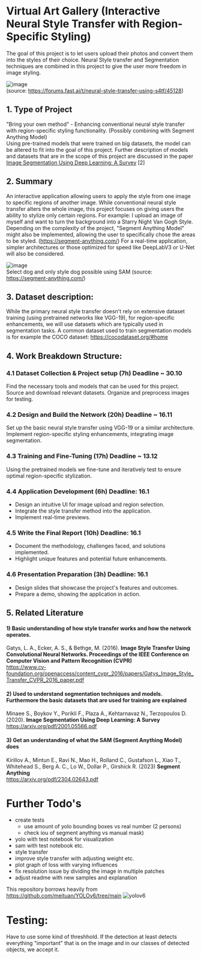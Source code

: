 # Virtual Art Gallery (Interactive Neural Style Transfer with Region-Specific Styling)
The goal of this project is to let users upload their photos and convert them into the styles of their choice. Neural Style transfer and Segmentation techniques are combined in this project to give the user more freedom in image styling.

![image](https://github.com/FlorianZogaj/Applied-Deep-Learning/assets/97000045/b9a953e1-3fd5-4082-b591-ae78811443f2)  
(source: https://forums.fast.ai/t/neural-style-transfer-using-s4tf/45128)


## 1. Type of Project
"Bring your own method" - Enhancing conventional neural style transfer with region-specific styling functionality. (Possibly combining with Segment Anything Model)  
Using pre-trained models that were trained on big datasets, the model can be altered to fit into the goal of this project. Further description of models and datasets that are in the scope of this project are discussed in the paper [Image Segmentation Using Deep Learning: A Survey](https://arxiv.org/pdf/2001.05566.pdf) [2]

## 2. Summary
An interactive application allowing users to apply the style from one image to specific regions of another image. While conventional neural style transfer alters the whole image, this project focuses on giving users the ability to stylize only certain regions. For example: I upload an image of myself and want to turn the background into a Starry Night Van Gogh Style. Depending on the complexity of the project, "Segment Anything Model" might also be implemented, allowing the user to specifically chose the areas to be styled. (https://segment-anything.com/)
For a real-time application, simpler architectures or those optimized for speed like DeepLabV3 or U-Net will also be considered.

![image](https://github.com/FlorianZogaj/Applied-Deep-Learning/assets/97000045/3bfa5015-1a76-4f71-b550-8e7955b6d629)  
Select dog and only style dog possible using SAM (source: https://segment-anything.com/)

## 3. Dataset description:
While the primary neural style transfer doesn't rely on extensive dataset training (using pretrained networks like VGG-19), for region-specific enhancements, we will use datasets which are typically used in segmentation tasks. A common dataset used to train segmentation models is for example the COCO dataset: https://cocodataset.org/#home

## 4. Work Breakdown Structure:
### 4.1 Dataset Collection & Project setup (7h) Deadline ~ 30.10
Find the necessary tools and models that can be used for this project.
Source and download relevant datasets.
Organize and preprocess images for testing.

### 4.2 Design and Build the Network (20h) Deadline ~ 16.11
Set up the basic neural style transfer using VGG-19 or a similar architecture.
Implement region-specific styling enhancements, integrating image segmentation.

### 4.3 Training and Fine-Tuning (17h) Deadline ~ 13.12
Using the pretrained models we fine-tune and iteratively test to ensure optimal region-specific stylization.

### 4.4 Application Development (6h) Deadline: 16.1
- Design an intuitive UI for image upload and region selection.
- Integrate the style transfer method into the application.
- Implement real-time previews.

### 4.5 Write the Final Report (10h) Deadline: 16.1
- Document the methodology, challenges faced, and solutions implemented.
- Highlight unique features and potential future enhancements.

### 4.6 Presentation Preparation (3h) Deadline: 16.1
- Design slides that showcase the project's features and outcomes.
- Prepare a demo, showing the application in action.

## 5. Related Literature
#### 1) Basic understanding of how style transfer works and how the network operates.
Gatys, L. A., Ecker, A. S., & Bethge, M. (2016). **Image Style Transfer Using Convolutional Neural Networks. Proceedings of the IEEE Conference on Computer Vision and Pattern Recognition (CVPR)**  
https://www.cv-foundation.org/openaccess/content_cvpr_2016/papers/Gatys_Image_Style_Transfer_CVPR_2016_paper.pdf

#### 2) Used to understand segmentation techniques and models. Furthermore the basic datasets that are used for training are explained
Minaee S., Boykov Y., Porikli F., Plaza A., Kehtarnavaz N., Terzopoulos D. (2020). **Image Segmentation Using Deep Learning: A Survey**
https://arxiv.org/pdf/2001.05566.pdf

#### 3) Get an understanding of what the SAM (Segment Anything Model) does
Kirillov A., Mintun E., Ravi N., Mao H., Rolland C., Gustafson L., Xiao T., Whitehead S., Berg A. C., Lo W., Dollar P., Girshick R. (2023) **Segment Anything**  
https://arxiv.org/pdf/2304.02643.pdf




# Further Todo's

- create tests
  - use amount of yolo bounding boxes vs real number (2 persons)
  - check iou of segment anything vs manual mask)
- yolo with test notebook for visualization
- sam with test notebook etc.
- style transfer
- improve style transfer with adjusting weight etc.
- plot graph of loss with varying influences
- fix resolution issue by dividing the image in multiple patches
- adjust readme with new samples and explanation

This repository borrows heavily from https://github.com/meituan/YOLOv6/tree/main ![yolov6]()


# Testing:
Have to use some kind of threshhold. If the detection at least detects everything "important" that is
on the image and in our classes of detected objects, we accept it.